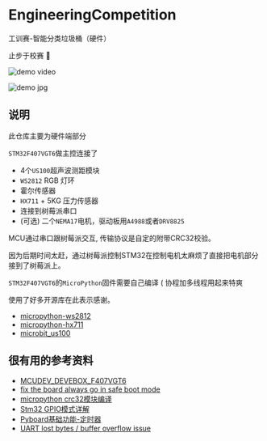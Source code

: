 # EngineeringCompetition

工训赛-智能分类垃圾桶（硬件）

止步于校赛 🙂

![demo video](sources/readme/demo.gif)

![demo jpg](sources/readme/demo.jpg)

## 说明

此仓库主要为硬件端部分

`STM32F407VGT6`做主控连接了

- 4个`US100`超声波测距模块
- `WS2812` RGB 灯环
- 霍尔传感器
- `HX711` + 5KG 压力传感器
- 连接到树莓派串口
- (可选) 二个`NEMA17`电机，驱动板用`A4988`或者`DRV8825`

MCU通过串口跟树莓派交互, 传输协议是自定的附带CRC32校验。

因为后期时间太赶，通过树莓派控制STM32在控制电机太麻烦了直接把电机部分接到了树莓派上。

`STM32F407VGT6`的`MicroPython`固件需要自己编译 ( 协程加多线程用起来特爽

使用了好多开源库在此表示感谢。

- [micropython-ws2812](https://github.com/JanBednarik/micropython-ws2812)
- [micropython-hx711](https://github.com/SergeyPiskunov/micropython-hx711)
- [microbit_us100](https://github.com/fizban99/microbit_us100)

## 很有用的参考资料

- [MCUDEV_DEVEBOX_F407VGT6](https://github.com/mcauser/MCUDEV_DEVEBOX_F407VGT6)
- [fix the board always go in safe boot mode](https://forum.micropython.org/viewtopic.php?f=12&t=4872&start=10)
- [micropython crc32模块编译](https://forum.micropython.org/viewtopic.php?t=648)
- [Stm32 GPIO模式详解](https://www.cnblogs.com/chris-cp/p/3937762.html)
- [Pyboard基础功能-定时器](https://www.cnblogs.com/iBoundary/p/11514209.html)
- [UART lost bytes / buffer overflow issue](https://forum.micropython.org/viewtopic.php?t=6244)